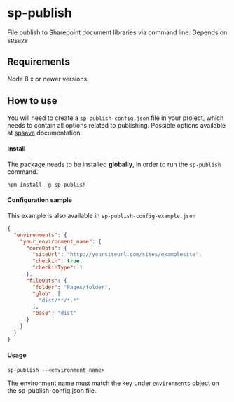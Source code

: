 # sp-publish

File publish to Sharepoint document libraries via command line. Depends on [spsave](https://github.com/s-KaiNet/spsave)

## Requirements
Node 8.x or newer versions

## How to use

You will need to create a `sp-publish-config.json` file in your project, which needs to contain all options related to publishing. Possible options available at [spsave](https://github.com/s-KaiNet/spsave) documentation.

#### Install

The package needs to be installed **globally**, in order to run the `sp-publish` command.

    npm install -g sp-publish

#### Configuration sample

This example is also available in `sp-publish-config-example.json`

```json
{
  "environments": {
    "your_environment_name": {
      "coreOpts": {
        "siteUrl": "http://yoursiteurl.com/sites/examplesite",
        "checkin": true,
        "checkinType": 1
      },
      "fileOpts": {
        "folder": "Pages/folder",
        "glob": [
          "dist/**/*.*"
        ],
        "base": "dist"
      }
    }
  }
}
```

#### Usage

    sp-publish --<environment_name>

The environment name must match the key under `environments` object on the sp-publish-config.json file.
